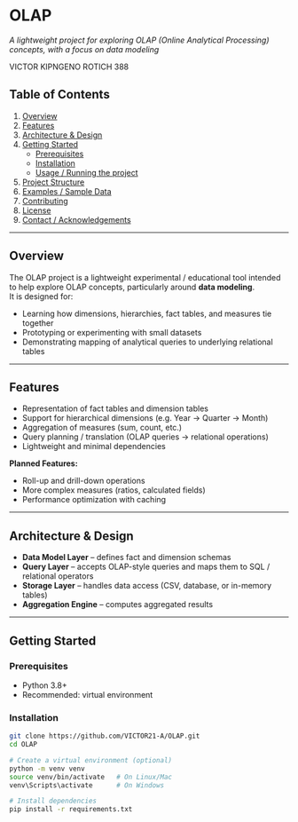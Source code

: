 # OLAP  
*A lightweight project for exploring OLAP (Online Analytical Processing) concepts, with a focus on data modeling*  

VICTOR KIPNGENO ROTICH 388

## Table of Contents  
1. [Overview](#overview)  
2. [Features](#features)  
3. [Architecture & Design](#architecture--design)  
4. [Getting Started](#getting-started)  
   - [Prerequisites](#prerequisites)  
   - [Installation](#installation)  
   - [Usage / Running the project](#usage--running-the-project)  
5. [Project Structure](#project-structure)  
6. [Examples / Sample Data](#examples--sample-data)  
7. [Contributing](#contributing)  
8. [License](#license)  
9. [Contact / Acknowledgements](#contact--acknowledgements)  

---

## Overview  
The OLAP project is a lightweight experimental / educational tool intended to help explore OLAP concepts, particularly around **data modeling**.  
It is designed for:  

- Learning how dimensions, hierarchies, fact tables, and measures tie together  
- Prototyping or experimenting with small datasets  
- Demonstrating mapping of analytical queries to underlying relational tables  

---

## Features  

- Representation of fact tables and dimension tables  
- Support for hierarchical dimensions (e.g. Year → Quarter → Month)  
- Aggregation of measures (sum, count, etc.)  
- Query planning / translation (OLAP queries → relational operations)  
- Lightweight and minimal dependencies  

**Planned Features:**  
- Roll-up and drill-down operations  
- More complex measures (ratios, calculated fields)  
- Performance optimization with caching  

---

## Architecture & Design  

- **Data Model Layer** – defines fact and dimension schemas  
- **Query Layer** – accepts OLAP-style queries and maps them to SQL / relational operators  
- **Storage Layer** – handles data access (CSV, database, or in-memory tables)  
- **Aggregation Engine** – computes aggregated results  

---

## Getting Started  

### Prerequisites  
- Python 3.8+  
- Recommended: virtual environment  

### Installation  

```bash
git clone https://github.com/VICTOR21-A/OLAP.git
cd OLAP

# Create a virtual environment (optional)
python -m venv venv
source venv/bin/activate   # On Linux/Mac
venv\Scripts\activate      # On Windows

# Install dependencies
pip install -r requirements.txt

